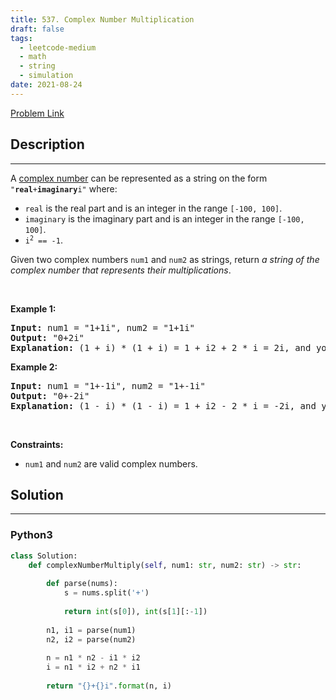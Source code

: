 ```yaml
---
title: 537. Complex Number Multiplication
draft: false
tags: 
  - leetcode-medium
  - math
  - string
  - simulation
date: 2021-08-24
---
```


[Problem Link](https://leetcode.com/problems/complex-number-multiplication/)

## Description

---
<p>A <a href="https://en.wikipedia.org/wiki/Complex_number" target="_blank">complex number</a> can be represented as a string on the form <code>&quot;<strong>real</strong>+<strong>imaginary</strong>i&quot;</code> where:</p>

<ul>
	<li><code>real</code> is the real part and is an integer in the range <code>[-100, 100]</code>.</li>
	<li><code>imaginary</code> is the imaginary part and is an integer in the range <code>[-100, 100]</code>.</li>
	<li><code>i<sup>2</sup> == -1</code>.</li>
</ul>

<p>Given two complex numbers <code>num1</code> and <code>num2</code> as strings, return <em>a string of the complex number that represents their multiplications</em>.</p>

<p>&nbsp;</p>
<p><strong class="example">Example 1:</strong></p>

<pre>
<strong>Input:</strong> num1 = &quot;1+1i&quot;, num2 = &quot;1+1i&quot;
<strong>Output:</strong> &quot;0+2i&quot;
<strong>Explanation:</strong> (1 + i) * (1 + i) = 1 + i2 + 2 * i = 2i, and you need convert it to the form of 0+2i.
</pre>

<p><strong class="example">Example 2:</strong></p>

<pre>
<strong>Input:</strong> num1 = &quot;1+-1i&quot;, num2 = &quot;1+-1i&quot;
<strong>Output:</strong> &quot;0+-2i&quot;
<strong>Explanation:</strong> (1 - i) * (1 - i) = 1 + i2 - 2 * i = -2i, and you need convert it to the form of 0+-2i.
</pre>

<p>&nbsp;</p>
<p><strong>Constraints:</strong></p>

<ul>
	<li><code>num1</code> and <code>num2</code> are valid complex numbers.</li>
</ul>


## Solution

---
### Python3
``` py title='complex-number-multiplication'
class Solution:
    def complexNumberMultiply(self, num1: str, num2: str) -> str:
        
        def parse(nums):
            s = nums.split('+')
            
            return int(s[0]), int(s[1][:-1])
        
        n1, i1 = parse(num1)
        n2, i2 = parse(num2)
        
        n = n1 * n2 - i1 * i2
        i = n1 * i2 + n2 * i1
        
        return "{}+{}i".format(n, i)

            
```

